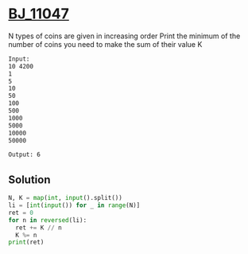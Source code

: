 # [BJ_11047](https://acmicpc.net/problem/11047)

N types of coins are given in increasing order
Print the minimum of the number of coins you need to make the sum of their value K

```txt
Input:
10 4200
1
5
10
50
100
500
1000
5000
10000
50000

Output: 6
```

## Solution

```py
N, K = map(int, input().split())
li = [int(input()) for _ in range(N)]
ret = 0
for n in reversed(li):
  ret += K // n
  K %= n
print(ret)
```
